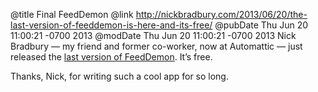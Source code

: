 @title Final FeedDemon
@link http://nickbradbury.com/2013/06/20/the-last-version-of-feeddemon-is-here-and-its-free/
@pubDate Thu Jun 20 11:00:21 -0700 2013
@modDate Thu Jun 20 11:00:21 -0700 2013
Nick Bradbury — my friend and former co-worker, now at Automattic — just released the <a href="http://nickbradbury.com/2013/06/20/the-last-version-of-feeddemon-is-here-and-its-free/">last version of FeedDemon</a>. It’s free.

Thanks, Nick, for writing such a cool app for so long.
